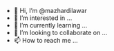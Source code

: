 - 👋 Hi, I’m @mazhardilawar
- 👀 I’m interested in ...
- 🌱 I’m currently learning ...
- 💞️ I’m looking to collaborate on ...
- 📫 How to reach me ...

<!---
mazhardilawar/mazhardilawar is a ✨ special ✨ repository because its `README.md` (this file) appears on your GitHub profile.
You can click the Preview link to take a look at your changes.
--->
